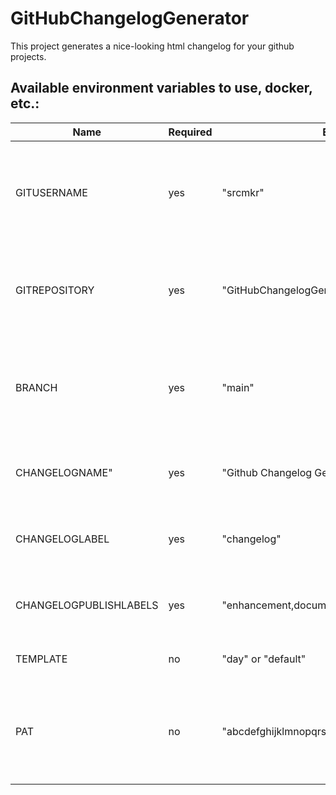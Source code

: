 # GitHubChangelogGenerator

This project generates a nice-looking html changelog for your github projects.  

## Available environment variables to use, docker, etc.:

Name | Required | Example | Description
--- | --- | --- | ---
GITUSERNAME | yes | "srcmkr" | As part of your repository, the username where the git is located is required
GITREPOSITORY | yes | "GitHubChangelogGenerator" | The name of the repository you want to create a changelog for
BRANCH | yes | "main" | The selected branch (should be a branch with multiple commits per release like main)
CHANGELOGNAME" | yes | "Github Changelog Generator" | This is the page title and caption in front of the changes
CHANGELOGLABEL | yes | "changelog" | Only issues tagged with this label will appear in changelog
CHANGELOGPUBLISHLABELS | yes | "enhancement,documentation,bug" | Set labels to show in changelog (in specific order)
TEMPLATE | no | "day" or "default" | Template to use for changelog
PAT | no | "abcdefghijklmnopqrstuvwxyz1234567890abcde" | If repository needs authorization, a PAT (personal access token) is required
